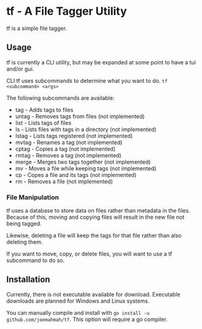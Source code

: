 # tf - A File Tagger Utility
tf is a simple file tagger.


## Usage
tf is currently a CLI utility, but may be expanded at some point to have a tui and/or gui.

CLI tf uses subcommands to determine what you want to do. `tf <subcommand> <args>`

The following subcommands are available:
* tag - Adds tags to files
* untag - Removes tags from files (not implemented)
* list - Lists tags of files
* ls - Lists files with tags in a directory (not implemented)
* lstag - Lists tags registered (not implemented)
* mvtag - Renames a tag (not implemented)
* cptag - Copies a tag (not implemented)
* rmtag - Removes a tag (not implemented)
* merge - Merges two tags together (not implemented)
* mv - Moves a file while keeping tags (not implemented) 
* cp - Copes a file and its tags (not implemented)
* rm - Removes a file (not implemented)

### File Manipulation
tf uses a database to store data on files rather than metadata in the files. Because of this, moving and copying files will result in the new file not being tagged.

Likewise, deleting a file will keep the tags for that file rather than also deleting them.

If you want to move, copy, or delete files, you will want to use a tf subcommand to do so.

## Installation
Currently, there is not executable available for download. Executable downloads are planned for Windows and Linux systems.

You can manually compile and install with `go install -u github.com/joemahmah/tf`. This option will require a go compiler.

